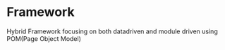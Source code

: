 # Framework
Hybrid Framework focusing on both datadriven and module driven using POM(Page Object Model)
